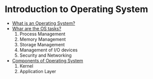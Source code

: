 # Introduction to Operating System

- [What is an Operating System?](https://github.com/Anjani-Kr-Ray/Zet/blob/master/Descriptive%20Notes/DevOps/Intro_to_Operating_System.md#what-is-an-operating-system)
- [Whar are the OS tasks?](https://github.com/Anjani-Kr-Ray/Zet/blob/master/Descriptive%20Notes/DevOps/Intro_to_Operating_System.md#what-are-the-OS-tasks)
    1. Process Management
    2. Memory Management        
    3. Storage Management
    4. Management of I/O devices
    5. Security and Networking
- [Components of Operating System](https://github.com/Anjani-Kr-Ray/Zet/blob/master/Descriptive%20Notes/DevOps/Intro_to_Operating_System.md#operating-system-components)
    1. Kernel
    2. Application Layer
